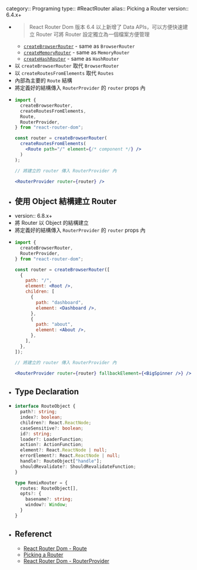 category:: Programing
type:: #ReactRouter
alias:: Picking a Router
version:: 6.4.x+

- > React Router Dom 版本 6.4 以上新增了 Data APIs，可以方便快速建立 Router
  > 可將 Router 設定獨立為一個檔案方便管理
	- [`createBrowserRouter`](https://reactrouter.com/en/main/routers/create-browser-router) - same as `BrowserRouter`
	- [`createMemoryRouter`](https://reactrouter.com/en/main/routers/create-memory-router) - same as `MemoryRouter`
	- [`createHashRouter`](https://reactrouter.com/en/main/routers/create-hash-router) - same as `HashRouter`
- 以 `createBrowserRouter` 取代 `BrowserRouter`
- 以 `createRoutesFromElements` 取代 `Routes`
- 內部為主要的 `Route` 結構
- 將定義好的結構傳入 `RouterProvider` 的 `router` props 內
- ```jsx
  import {
    createBrowserRouter,
    createRoutesFromElements,
    Route,
    RouterProvider,
  } from "react-router-dom";
  
  const router = createBrowserRouter(
    createRoutesFromElements(
      <Route path="/" element={/* component */} />
    )
  );
  
  // 將建立的 router 傳入 RouterProvider 內
  
  <RouterProvider router={router} />
  
  ```
- ## 使用 Object 結構建立 Router
- version:: 6.8.x+
- 將 Router 以 Object 的結構建立
- 將定義好的結構傳入 `RouterProvider` 的 `router` props 內
- ```jsx
  import {
    createBrowserRouter,
    RouterProvider,
  } from "react-router-dom";
  
  const router = createBrowserRouter([
    {
      path: "/",
      element: <Root />,
      children: [
        {
          path: "dashboard",
          element: <Dashboard />,
        },
        {
          path: "about",
          element: <About />,
        },
      ],
    },
  ]);
  
  // 將建立的 router 傳入 RouterProvider 內
  
  <RouterProvider router={router} fallbackElement={<BigSpinner />} />
  ```
- ## Type Declaration
- ```typescript
  interface RouteObject {
    path?: string;
    index?: boolean;
    children?: React.ReactNode;
    caseSensitive?: boolean;
    id?: string;
    loader?: LoaderFunction;
    action?: ActionFunction;
    element?: React.ReactNode | null;
    errorElement?: React.ReactNode | null;
    handle?: RouteObject["handle"];
    shouldRevalidate?: ShouldRevalidateFunction;
  }
  
  type RemixRouter = {
    routes: RouteObject[],
    opts?: {
      basename?: string;
      window?: Window;
    }
  }
  ```
- ## Referenct
	- [React Router Dom - Route](https://reactrouter.com/en/main/route/route)
	- [Picking a Router](https://reactrouter.com/en/main/routers/picking-a-router)
	- [React Router Dom - RouterProvider](https://reactrouter.com/en/main/routers/router-provider)